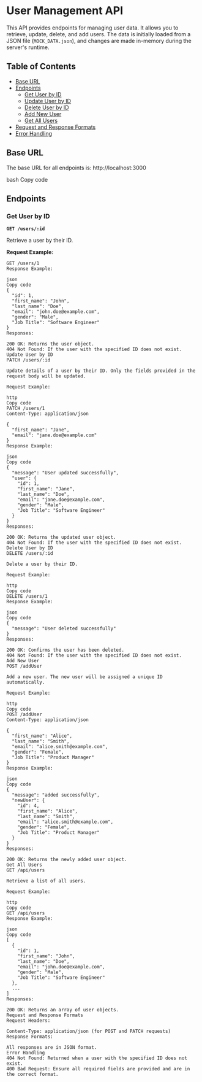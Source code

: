 # User Management API

This API provides endpoints for managing user data. It allows you to retrieve, update, delete, and add users. The data is initially loaded from a JSON file (`MOCK_DATA.json`), and changes are made in-memory during the server's runtime.

## Table of Contents

- [Base URL](#base-url)
- [Endpoints](#endpoints)
  - [Get User by ID](#get-user-by-id)
  - [Update User by ID](#update-user-by-id)
  - [Delete User by ID](#delete-user-by-id)
  - [Add New User](#add-new-user)
  - [Get All Users](#get-all-users)
- [Request and Response Formats](#request-and-response-formats)
- [Error Handling](#error-handling)

## Base URL

The base URL for all endpoints is:
http://localhost:3000

bash
Copy code

## Endpoints

### Get User by ID

**`GET /users/:id`**

Retrieve a user by their ID.

**Request Example:**

```http
GET /users/1
Response Example:

json
Copy code
{
  "id": 1,
  "first_name": "John",
  "last_name": "Doe",
  "email": "john.doe@example.com",
  "gender": "Male",
  "Job Title": "Software Engineer"
}
Responses:

200 OK: Returns the user object.
404 Not Found: If the user with the specified ID does not exist.
Update User by ID
PATCH /users/:id

Update details of a user by their ID. Only the fields provided in the request body will be updated.

Request Example:

http
Copy code
PATCH /users/1
Content-Type: application/json

{
  "first_name": "Jane",
  "email": "jane.doe@example.com"
}
Response Example:

json
Copy code
{
  "message": "User updated successfully",
  "user": {
    "id": 1,
    "first_name": "Jane",
    "last_name": "Doe",
    "email": "jane.doe@example.com",
    "gender": "Male",
    "Job Title": "Software Engineer"
  }
}
Responses:

200 OK: Returns the updated user object.
404 Not Found: If the user with the specified ID does not exist.
Delete User by ID
DELETE /users/:id

Delete a user by their ID.

Request Example:

http
Copy code
DELETE /users/1
Response Example:

json
Copy code
{
  "message": "User deleted successfully"
}
Responses:

200 OK: Confirms the user has been deleted.
404 Not Found: If the user with the specified ID does not exist.
Add New User
POST /addUser

Add a new user. The new user will be assigned a unique ID automatically.

Request Example:

http
Copy code
POST /addUser
Content-Type: application/json

{
  "first_name": "Alice",
  "last_name": "Smith",
  "email": "alice.smith@example.com",
  "gender": "Female",
  "Job Title": "Product Manager"
}
Response Example:

json
Copy code
{
  "message": "added successfully",
  "newUser": {
    "id": 4,
    "first_name": "Alice",
    "last_name": "Smith",
    "email": "alice.smith@example.com",
    "gender": "Female",
    "Job Title": "Product Manager"
  }
}
Responses:

200 OK: Returns the newly added user object.
Get All Users
GET /api/users

Retrieve a list of all users.

Request Example:

http
Copy code
GET /api/users
Response Example:

json
Copy code
[
  {
    "id": 1,
    "first_name": "John",
    "last_name": "Doe",
    "email": "john.doe@example.com",
    "gender": "Male",
    "Job Title": "Software Engineer"
  },
  ...
]
Responses:

200 OK: Returns an array of user objects.
Request and Response Formats
Request Headers:

Content-Type: application/json (for POST and PATCH requests)
Response Formats:

All responses are in JSON format.
Error Handling
404 Not Found: Returned when a user with the specified ID does not exist.
400 Bad Request: Ensure all required fields are provided and are in the correct format.
```
